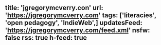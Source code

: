 title: 'jgregorymcverry.con'
url: 'https://jgregorymcverry.com'
tags: ['literacies', 'open pedagogy', 'IndieWeb',]
updatesFeed: 'https://jgregorymcverry.com/feed.xml'
nsfw: false
rss: true
h-feed: true
---
